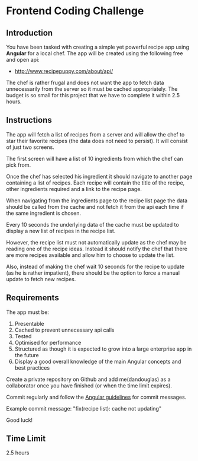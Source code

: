 # Frontend Coding Challenge

## Introduction

You have been tasked with creating a simple yet powerful recipe app using __Angular__ for a local chef.  The app will be created using the following free and open api:

- http://www.recipepuppy.com/about/api/

The chef is rather frugal and does not want the app to fetch data unnecessarily from the server so it must be cached appropriately.  The budget is so small for this project that we have to complete it within 2.5 hours.

## Instructions

The app will fetch a list of recipes from a server and will allow the chef to star their favorite recipes (the data does not need to persist).  It will consist of just two screens.

The first screen will have a list of 10 ingredients from which the chef can pick from.

Once the chef has selected his ingredient it should navigate to another page containing a list of recipes. Each recipe will contain the title of the recipe, other ingredients required and a link to the recipe page.

When navigating from the ingredients page to the recipe list page the data should be called from the cache and not fetch it from the api each time if the same ingredient is chosen.

Every 10 seconds the underlying data of the cache must be updated to display a new list of recipes in the recipe list. 

However, the recipe list must not automatically update as the chef may be reading one of the recipe ideas. Instead it should notify the chef that there are more recipes available and allow him to choose to update the list. 

Also, instead of making the chef wait 10 seconds for the recipe to update (as he is rather impatient), there should be the option to force a manual update to fetch new recipes.

## Requirements

The app must be:
1. Presentable
2. Cached to prevent unnecessary api calls
3. Tested
4. Optimised for performance
5. Structured as though it is expected to grow into a large enterprise app in the future
6. Display a good overall knowledge of the main Angular concepts and best practices

Create a private repository on Github and add me(dandouglas) as a collaborator once you have finished (or when the time limit expires).

Commit regularly and follow the [Angular guidelines](https://github.com/angular/angular/blob/master/CONTRIBUTING.md#-commit-message-guidelines) for commit messages.

Example commit message: "fix(recipe list): cache not updating"

Good luck!

## Time Limit

2.5 hours

